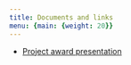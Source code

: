 ```yaml
---
title: Documents and links
menu: {main: {weight: 20}}
---
```


- [Project award presentation](https://docs.google.com/presentation/d/19VFN5GIKFE3Sbxe6i4CBs7ggZMn2hSIG02acoOdwICg/edit?usp=sharing)
